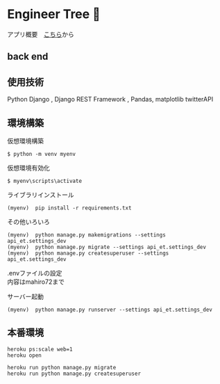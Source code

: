 # Engineer Tree 🌳  

アプリ概要　[こちら](https://drive.google.com/file/d/15q8qybqer7ISOjVHXOt24rxkKpqLfF5h/view?usp=sharing)から

## back end

## 使用技術  
Python
Django , Django REST Framework , Pandas, matplotlib
twitterAPI


## 環境構築  

仮想環境構築  
```
$ python -m venv myenv
```

仮想環境有効化  
```
$ myenv\scripts\activate
```

ライブラリインストール  
```
(myenv)  pip install -r requirements.txt
```


その他いろいろ
```
(myenv)  python manage.py makemigrations --settings api_et.settings_dev
(myenv)  python manage.py migrate --settings api_et.settings_dev
(myenv)  python manage.py createsuperuser --settings api_et.settings_dev
```


.envファイルの設定  
内容はmahiro72まで

サーバー起動
```
(myenv)  python manage.py runserver --settings api_et.settings_dev

```

## 本番環境  
```
heroku ps:scale web=1
heroku open

heroku run python manage.py migrate
heroku run python manage.py createsuperuser
```



<!-- heroku config:set DISABLE_COLLECTSTATIC=1 -->

<!-- mysql==0.0.2
mysql-connector-python==8.0.24
mysqlclient==2.0.3
pywin32==301 -->
<!-- # pywin32==302 -->

<!-- heroku config:set DISABLE_COLLECTSTATIC=1
heroku config:set  -->


